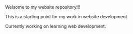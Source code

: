 Welsome to my website repository!!!


This is a starting point for my work in website development.

Currently working on learning web development. 

